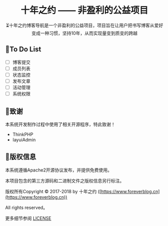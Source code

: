 <h1 align="center">十年之约 —— 非盈利的公益项目</h1>

<p align="center">⏳十年之约博客导航是一个非盈利的公益项目，项目旨在让用户把书写博客从爱好变成一种习惯，坚持10年，从而实现量变到质变的跨越</p>

## 📌To Do List

* [ ] 博客提交
* [ ] 成员列表
* [ ] 状态监控
* [ ] 发布文章
* [ ] 活动管理
* [ ] 系统权限

## 💖致谢

本系统开发制作过程中使用了相关开源程序，特此致谢！

- ThinkPHP
- layuiAdmin

## 📝版权信息

本系统遵循Apache2开源协议发布，并提供免费使用。

本项目包含的第三方源码和二进制文件之版权信息另行标注。

版权所有Copyright © 2017-2018 by 十年之约 ([https://www.foreverblog.cn](https://www.foreverblog.cn))

All rights reserved。

更多细节参阅 [LICENSE](https://github.com/foreverblog/tp5-admin/blob/master/LICENSE)
